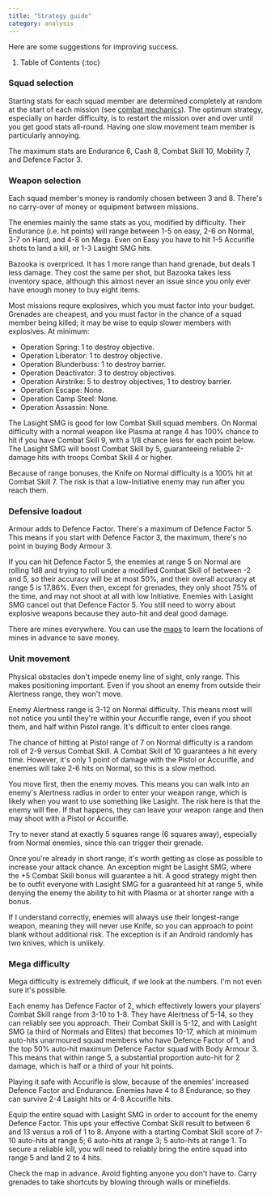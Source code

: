 ```yaml
---
title: "Strategy guide"
category: analysis
---
```


Here are some suggestions for improving success.

1. Table of Contents
{:toc}

### Squad selection

Starting stats for each squad member are determined completely at random at the
start of each mission
(see [combat mechanics](../analysis/combat-mechanics.html)). The optimum
strategy, especially on harder difficulty, is to restart the mission over and
over until you get good stats all-round. Having one slow movement team member is
particularly annoying.

The maximum stats are Endurance 6, Cash 8, Combat Skill 10, Mobility 7, and
Defence Factor 3.

### Weapon selection

Each squad member's money is randomly chosen between 3 and 8. There's no
carry-over of money or equipment between missions.

The enemies mainly the same stats as you, modified by difficulty. Their
Endurance (i.e. hit points) will range between 1-5 on easy, 2-6 on Normal, 3-7
on Hard, and 4-8 on Mega. Even on Easy you have to hit 1-5 Accurifle shots to
land a kill, or 1-3 Lasight SMG hits.

Bazooka is overpriced. It has 1 more range than hand grenade, but deals 1 less
damage. They cost the same per shot, but Bazooka takes less inventory space,
although this almost never an issue since you only ever have enough money to buy
eight items.

Most missions requre explosives, which you must factor into your budget.
Grenades are cheapest, and you must factor in the chance of a squad member being
killed; it may be wise to equip slower members with explosives. At minimum:

- Operation Spring: 1 to destroy objective.
- Operation Liberator: 1 to destroy objective.
- Operation Blunderbuss: 1 to destroy barrier.
- Operation Deactivator: 3 to destroy objectives.
- Operation Airstrike: 5 to destroy objectives, 1 to destroy barrier.
- Operation Escape: None.
- Operation Camp Steel: None.
- Operation Assassin: None.

The Lasight SMG is good for low Combat Skill squad members. On Normal difficulty
with a normal weapon like Plasma at range 4 has 100% chance to hit if you have
Combat Skill 9, with a 1/8 chance less for each point below. The Lasight SMG
will boost Combat Skill by 5, guaranteeing reliable 2-damage hits with troops
Combat Skill 4 or higher.

Because of range bonuses, the Knife on Normal difficulty is a 100% hit at Combat
Skill 7. The risk is that a low-Initiative enemy may run after you reach them.

### Defensive loadout

Armour adds to Defence Factor. There's a maximum of Defence Factor 5. This means
if you start with Defence Factor 3, the maximum, there's no point in buying Body
Armour 3.

If you can hit Defence Factor 5, the enemies at range 5 on Normal are rolling
1d8 and trying to roll under a modified Combat Skill of between -2 and 5, so
their accuracy will be at most 50%, and their overall accuracy at range 5 is
17.86%. Even then, except for grenades, they only shoot 75% of the time, and may
not shoot at all with low Initiative. Enemies with Lasight SMG cancel out that
Defence Factor 5. You still need to worry about explosive weapons because they
auto-hit and deal good damage.

There are mines everywhere. You can use the [maps](../data/maps.html) to learn
the locations of mines in advance to save money.

### Unit movement

Physical obstacles don't impede enemy line of sight, only range. This makes
positioning important. Even if you shoot an enemy from outside their Alertness
range, they won't move.

Enemy Alertness range is 3-12 on Normal difficulty. This means most will not
notice you until they're within your Accurifle range, even if you shoot them,
and half within Pistol range. It's difficult to enter cloes range.

The chance of hitting at Pistol range of 7 on Normal difficulty is a random roll
of 2-9 versus Combat Skill. A Combat Skill of 10 guarantees a hit every time.
However, it's only 1 point of damage with the Pistol or Accurifle, and enemies
will take 2-6 hits on Normal, so this is a slow method.

You move first, then the enemy moves. This means you can walk into an enemy's
Alertness radius in order to enter your weapon range, which is likely when you
want to use something like Lasight. The risk here is that the enemy will flee.
If that happens, they can leave your weapon range and then may shoot with a
Pistol or Accurifle.

Try to never stand at exactly 5 squares range (6 squares away), especially from
Normal enemies, since this can trigger their grenade.

Once you're already in short range, it's worth getting as close as possible to
increase your attack chance. An exception might be Lasight SMG, where the +5
Combat Skill bonus will guarantee a hit. A good strategy might then be to outfit
everyone with Lasight SMG for a guaranteed hit at range 5, while denying the
enemy the ability to hit with Plasma or at shorter range with a bonus.

If I understand correctly, enemies will always use their longest-range weapon,
meaning they will never use Knife, so you can approach to point blank without
additional risk. The exception is if an Android randomly has two knives, which
is unlikely.

### Mega difficulty

Mega difficulty is extremely difficult, if we look at the numbers. I'm not even
sure it's possible.

Each enemy has Defence Factor of 2, which effectively lowers your players'
Combat Skill range from 3-10 to 1-8. They have Alertness of 5-14, so they can
reliably see you approach. Their Combat Skill is 5-12, and with Lasight SMG (a
third of Normals and Elites) that becomes 10-17, which at minimum auto-hits
unarmoured squad members who have Defence Factor of 1, and the top 50% auto-hit
maximum Defence Factor squad with Body Armour 3. This means that within range 5,
a substantial proportion auto-hit for 2 damage, which is half or a third of your
hit points.

Playing it safe with Accurifle is slow, because of the enemies' increased
Defence Factor and Endurance. Enemies have 4 to 8 Endurance, so they can survive
2-4 Lasight hits or 4-8 Accurifle hits.

Equip the entire squad with Lasight SMG in order to account for the enemy
Defence Factor. This ups your effective Combat Skill result to between 6 and 13
versus a roll of 1 to 8. Anyone with a starting Combat Skill score of 7-10
auto-hits at range 5; 6 auto-hits at range 3; 5 auto-hits at range 1. To secure
a reliable kill, you will need to reliably bring the entire squad into range 5
and land 2 to 4 hits.

Check the map in advance. Avoid fighting anyone you don't have to. Carry
grenades to take shortcuts by blowing through walls or minefields.
